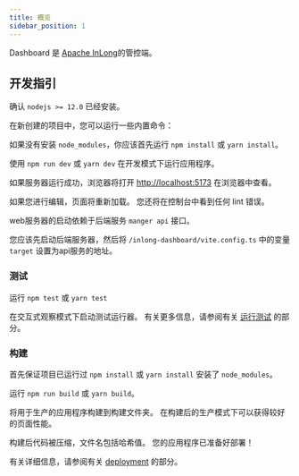 ```yaml
---
title: 概览
sidebar_position: 1
---
```


Dashboard 是 [Apache InLong](https://github.com/apache/inlong)的管控端。

## 开发指引

确认 `nodejs >= 12.0` 已经安装。

在新创建的项目中，您可以运行一些内置命令：

如果没有安装 `node_modules`，你应该首先运行 `npm install` 或 `yarn install`。

使用 `npm run dev` 或 `yarn dev` 在开发模式下运行应用程序。

如果服务器运行成功，浏览器将打开 [http://localhost:5173](http://localhost:5173) 在浏览器中查看。

如果您进行编辑，页面将重新加载。
您还将在控制台中看到任何 lint 错误。

web服务器的启动依赖于后端服务 `manger api` 接口。

您应该先启动后端服务器，然后将 `/inlong-dashboard/vite.config.ts` 中的变量`target` 设置为api服务的地址。

### 测试

运行 `npm test` 或 `yarn test`

在交互式观察模式下启动测试运行器。
有关更多信息，请参阅有关 [运行测试](https://create-react-app.dev/docs/running-tests/) 的部分。

### 构建

首先保证项目已运行过 `npm install` 或 `yarn install` 安装了 `node_modules`。

运行 `npm run build` 或 `yarn build`。

将用于生产的应用程序构建到构建文件夹。
在构建后的生产模式下可以获得较好的页面性能。

构建后代码被压缩，文件名包括哈希值。
您的应用程序已准备好部署！

有关详细信息，请参阅有关 [deployment](https://create-react-app.dev/docs/deployment/) 的部分。

